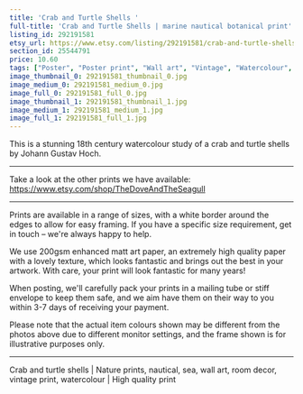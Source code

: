 ```yaml
---
title: 'Crab and Turtle Shells '
full-title: 'Crab and Turtle Shells | marine nautical botanical print'
listing_id: 292191581
etsy_url: https://www.etsy.com/listing/292191581/crab-and-turtle-shells-marine-nautical?utm_source=site&utm_medium=api&utm_campaign=api
section_id: 25544791
price: 10.60
tags: ["Poster", "Poster print", "Wall art", "Vintage", "Watercolour", "Nature", "Botanical art", "Wildlife", "Shells", "Sea", "Marine", "Crab", "High quality print"]
image_thumbnail_0: 292191581_thumbnail_0.jpg
image_medium_0: 292191581_medium_0.jpg
image_full_0: 292191581_full_0.jpg
image_thumbnail_1: 292191581_thumbnail_1.jpg
image_medium_1: 292191581_medium_1.jpg
image_full_1: 292191581_full_1.jpg
---
```

This is a stunning 18th century watercolour study of a crab and turtle shells by Johann Gustav Hoch.

---

Take a look at the other prints we have available:
https://www.etsy.com/shop/TheDoveAndTheSeagull

---

Prints are available in a range of sizes, with a white border around the edges to allow for easy framing. If you have a specific size requirement, get in touch – we&#39;re always happy to help.

We use 200gsm enhanced matt art paper, an extremely high quality paper with a lovely texture, which looks fantastic and brings out the best in your artwork. With care, your print will look fantastic for many years!

When posting, we&#39;ll carefully pack your prints in a mailing tube or stiff envelope to keep them safe, and we aim have them on their way to you within 3-7 days of receiving your payment.

Please note that the actual item colours shown may be different from the photos above due to different monitor settings, and the frame shown is for illustrative purposes only.

---

Crab and turtle shells | Nature prints, nautical, sea, wall art, room decor, vintage print, watercolour | High quality print
